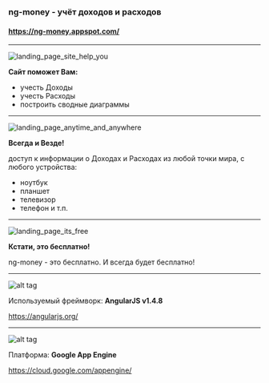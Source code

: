 ### ng-money - учёт доходов и расходов

#### https://ng-money.appspot.com/

----------------------------------------------------------------------------------------------------

![landing_page_site_help_you](https://ng-money.appspot.com/images/landing_page_site_help_you.png)

**Сайт поможет Вам:**
* учесть Доходы
* учесть Расходы
* построить сводные диаграммы
 
----------------------------------------------------------------------------------------------------

![landing_page_anytime_and_anywhere](https://ng-money.appspot.com/images/landing_page_anytime_and_anywhere.png)

**Всегда и Везде!**

доступ к информации о Доходах и Расходах из любой точки мира,
с любого устройства:
* ноутбук
* планшет
* телевизор
* телефон и т.п.

----------------------------------------------------------------------------------------------------

![landing_page_its_free](https://ng-money.appspot.com/images/landing_page_its_free.png)

**Кстати, это бесплатно!**

ng-money - это бесплатно.
И всегда будет бесплатно!

----------------------------------------------------------------------------------------------------

![alt tag](https://angularjs.org/img/AngularJS-large.png)

Используемый фреймворк: **AngularJS v1.4.8**

https://angularjs.org/

----------------------------------------------------------------------------------------------------

![alt tag](https://cloud.google.com/images/appengine-icon-54x48.png)

Платформа: **Google App Engine**

https://cloud.google.com/appengine/

